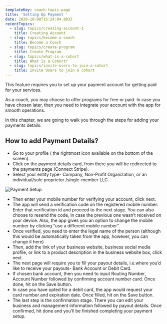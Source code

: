 ```yaml
---
templateKey: coach-topic-page
title: 'Setting Up Payment '
date: 2020-10-08T15:24:04.803Z
recentTopics:
  - slug: topics/creating-account-1
    title: Creating Account
  - slug: topics/become-a-coach
    title: Become a Coach
  - slug: topics/create-program
    title: Create Program
  - slug: topics/what-is-a-cohort
    title: What is a Cohort?
  - slug: topics/invite-users-to-join-a-cohort
    title: Invite Users to join a cohort
---
```

This feature requires you to set up your payment account for getting paid for your services. 

As a coach, you may choose to offer programs for free or paid. In case you have chosen later, then you need to integrate your account with the app for smooth operations. 

In this chapter, we are going to walk you through the steps for adding your payments details. 

## How to add Payment Details?

* Go to your profile ( the rightmost icon available on the bottom of the screen).
* Click on the payment details card, from there you will be redirected to the payments page (Connect Stripe).
* Select your entity type- Company, Non-Profit Organization, or an individual/sole proprietor /single-member LLC.

![Payment Setup](/img/payment-setup-i.png "Payment Setup")

* Then enter your mobile number for verifying your account, click next.
* The app will send a verification code on the registered mobile number. Enter that verification id and proceed to the next stage. You can also choose to resend the code, in case the previous one wasn’t received on your device. Also, the app gives you an option to change the mobile number by clicking “use a different mobile number”.
* Once verified, you need to enter the legal name of the person (although this would be automatically taken from the app, however, you can change it here)
* Then, add the link of your business website, business social media profile, or link to a product description in the business website box, click next.
* The next page will require you to fill your payout details, i.e.where you’d like to receive your payouts- Bank Account or Debit Card.
* If chosen bank account, then you need to input Routing Number, Account Number followed by confirming account number card. Once done, hit on the Save button.
* In case you have opted for a debit card, the app would request your card number and expiration date. Once filled, hit on the Save button.
* The last step is the confirmation stage. There you can edit your business and management information followed by payout details. Once confirmed, hit done and you’ll be finished completing your payment setup.
